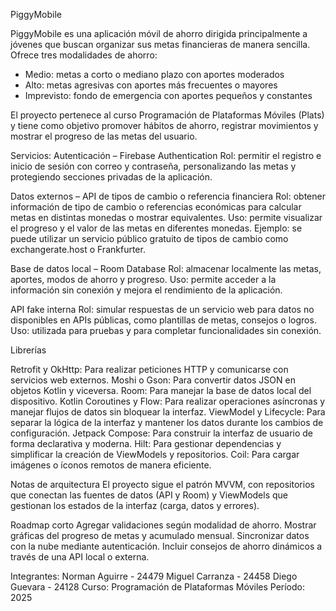 PiggyMobile

PiggyMobile es una aplicación móvil de ahorro dirigida principalmente a jóvenes que buscan organizar sus metas financieras de manera sencilla. Ofrece tres modalidades de ahorro:

* Medio: metas a corto o mediano plazo con aportes moderados
* Alto: metas agresivas con aportes más frecuentes o mayores
* Imprevisto: fondo de emergencia con aportes pequeños y constantes

El proyecto pertenece al curso Programación de Plataformas Móviles (Plats) y tiene como objetivo promover hábitos de ahorro, registrar movimientos y mostrar el progreso de las metas del usuario.

Servicios:
Autenticación – Firebase Authentication
Rol: permitir el registro e inicio de sesión con correo y contraseña, personalizando las metas y protegiendo secciones privadas de la aplicación.

Datos externos – API de tipos de cambio o referencia financiera
Rol: obtener información de tipo de cambio o referencias económicas para calcular metas en distintas monedas o mostrar equivalentes.
Uso: permite visualizar el progreso y el valor de las metas en diferentes monedas.
Ejemplo: se puede utilizar un servicio público gratuito de tipos de cambio como exchangerate.host o Frankfurter.

Base de datos local – Room Database
Rol: almacenar localmente las metas, aportes, modos de ahorro y progreso.
Uso: permite acceder a la información sin conexión y mejora el rendimiento de la aplicación.

API fake interna
Rol: simular respuestas de un servicio web para datos no disponibles en APIs públicas, como plantillas de metas, consejos o logros.
Uso: utilizada para pruebas y para completar funcionalidades sin conexión.

Librerías

Retrofit y OkHttp: Para realizar peticiones HTTP y comunicarse con servicios web externos.
Moshi o Gson: Para convertir datos JSON en objetos Kotlin y viceversa.
Room: Para manejar la base de datos local del dispositivo.
Kotlin Coroutines y Flow: Para realizar operaciones asíncronas y manejar flujos de datos sin bloquear la interfaz.
ViewModel y Lifecycle: Para separar la lógica de la interfaz y mantener los datos durante los cambios de configuración.
Jetpack Compose: Para construir la interfaz de usuario de forma declarativa y moderna.
Hilt: Para gestionar dependencias y simplificar la creación de ViewModels y repositorios.
Coil: Para cargar imágenes o íconos remotos de manera eficiente.

Notas de arquitectura
El proyecto sigue el patrón MVVM, con repositorios que conectan las fuentes de datos (API y Room) y ViewModels que gestionan los estados de la interfaz (carga, datos y errores).

Roadmap corto
Agregar validaciones según modalidad de ahorro.
Mostrar gráficas del progreso de metas y acumulado mensual.
Sincronizar datos con la nube mediante autenticación.
Incluir consejos de ahorro dinámicos a través de una API local o externa.

Integrantes:
Norman Aguirre - 24479
Miguel Carranza - 24458
Diego Guevara - 24128
Curso: Programación de Plataformas Móviles
Período: 2025

